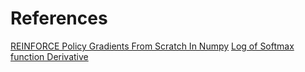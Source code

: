 # References
[REINFORCE Policy Gradients From Scratch In Numpy](https://medium.com/samkirkiles/reinforce-policy-gradients-from-scratch-in-numpy-6a09ae0dfe12)
[Log of Softmax function Derivative](https://math.stackexchange.com/questions/2013050/log-of-softmax-function-derivative/2340848#2340848)
